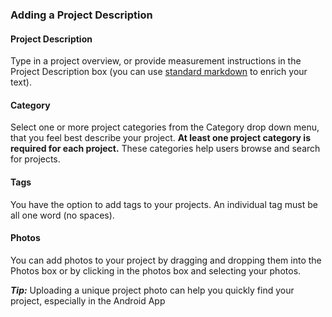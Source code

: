 ### Adding a Project Description

#### Project Description
Type in a project overview, or provide measurement instructions in the Project Description box (you can use [standard markdown](https://daringfireball.net/projects/markdown) to enrich your text).

#### Category
Select one or more project categories from the Category drop down menu, that you feel best describe your project. **At least one project category is required for each project.** These categories help users browse and search for projects.

#### Tags
You have the option to add tags to your projects. An individual tag must be all one word (no spaces).

#### Photos
You can add photos to your project by dragging and dropping them into the Photos box or by clicking in the photos box and selecting your photos.

***Tip:*** Uploading a unique project photo can help you quickly find your project, especially in the Android App 